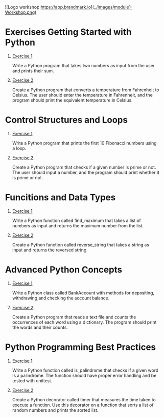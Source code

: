 ![Logo workshop https://app.brandmark.io](../images/module1-Workshop.png)


# Exercises Getting Started with Python

1. [Exercise 1](scripts/exercise_1_1.py)

    Write a Python program that takes two numbers as input from the user and prints their sum.

2. [Exercise 2](scripts/exercise_1_2.py)

    Create a Python program that converts a temperature from Fahrenheit to Celsius. The user should enter the temperature in Fahrenheit, and the program should print the equivalent temperature in Celsius.

# Control Structures and Loops

1. [Exercise 1](scripts/exercise_2_1.py)
    
    Write a Python program that prints the first 10 Fibonacci numbers using a loop.

2. [Exercise 2](scripts/exercise_2_2.py) 

    Create a Python program that checks if a given number is prime or not. The user should input a number, and the program should print whether it is prime or not.

# Funcitions and Data Types

1. [Exercise 1](scripts/exercise_3_1.py)
    
    Write a Python function called find_maximum that takes a list of numbers as input and returns the maximum number from the list.


2. [Exercise 2](scripts/exercise_3_2.py)
    
    Create a Python function called reverse_string that takes a string as input and returns the reversed string.

# Advanced Python Concepts

1. [Exercise 1](scripts/exercise_4_1.py)

    Write a Python class called BankAccount with methods for depositing, withdrawing,and checking the account balance.


2. [Exercise 2](scripts/exercise_4_2.py)

    Create a Python program that reads a text file and counts the occurrences of each word using a dictionary. The program should print the words and their counts.
# Python Programming Best Practices

1. [Exercise 1](scripts/test_exercise_5_1.py)

    Write a Python function called is_palindrome that checks if a given word is a palindrome. The function should have proper error handling and be tested with unittest.


2. [Exercise 2](scripts/test_exercise_5_2.py)

    Create a Python decorator called timer that measures the time taken to execute a function. Use this decorator on a function that sorts a list of random numbers and prints the sorted list.




